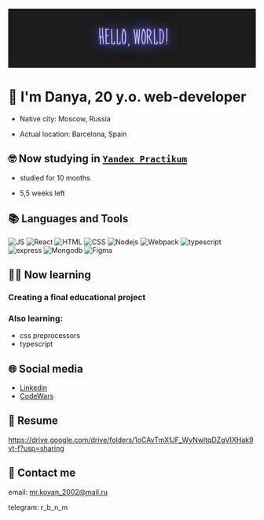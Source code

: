 ![gif](./images/header.gif)

<h1 display='block'>👀 I'm Danya, 20 y.o. web-developer</h1>


- Native city: Moscow, Russia

- Actual location: Barcelona, Spain

## 🤓 Now studying in [```Yandex Practikum```](https://practicum.yandex.ru/)

- studied for 10 months

- 5,5 weeks left

## 📚 Languages and Tools 

![JS](https://img.shields.io/badge/-JavaScript-87CEFA?style=for-the-badge&logo=javascript)
![React](https://img.shields.io/badge/-React-4682B4?style=for-the-badge&logo=react)
![HTML](https://img.shields.io/badge/-HTML-1E90FF?style=for-the-badge&logo=html5)
![CSS](https://img.shields.io/badge/-CSS-6495ED?style=for-the-badge&logo=css3)
![Nodejs](https://img.shields.io/badge/-Node.js-7B68EE?style=for-the-badge&logo=Node.js)
![Webpack](https://img.shields.io/badge/-Webpack-00CED1?style=for-the-badge&logo=Webpack)
![typescript](https://img.shields.io/badge/-Typescript-20B2AA?style=for-the-badge&logo=typescript)
![express](https://img.shields.io/badge/-Esxpress.js-008080?style=for-the-badge&logo=express.js)
![Mongodb](https://img.shields.io/badge/-mongo-66CDAA?style=for-the-badge&logo=mongodb)
![Figma](https://img.shields.io/badge/-Figma-66CDAA?style=for-the-badge&logo=figma)


## 👨‍🎓 Now learning 
### Creating a final educational project
### Also learning:
- css preprocessors
- typescript

## 🌐 Social media
- [Linkedin](https://www.linkedin.com/in/danyakovan/)
- [CodeWars](https://www.codewars.com/users/DanyaLiupinin)

## 🧠 Resume
https://drive.google.com/drive/folders/1oCAvTmXfJF_WyNwltqDZgVIXHak9vt-f?usp=sharing

## 💬 Contact me

email: mr.kovan_2002@mail.ru

telegram: r_b_n_m



<!--
**DanyaLiupinin/DanyaLiupinin** is a ✨ _special_ ✨ repository because its `README.md` (this file) appears on your GitHub profile.

Here are some ideas to get you started:

- 🔭 I’m currently working on ...
- 🌱 I’m currently learning ...
- 👯 I’m looking to collaborate on ...
- 🤔 I’m looking for help with ...
- 💬 Ask me about ...
- 📫 How to reach me: ...
- 😄 Pronouns: ...
- ⚡ Fun fact: ...
-->
